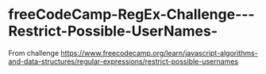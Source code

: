 # freeCodeCamp-RegEx-Challenge---Restrict-Possible-UserNames-
From challenge https://www.freecodecamp.org/learn/javascript-algorithms-and-data-structures/regular-expressions/restrict-possible-usernames
